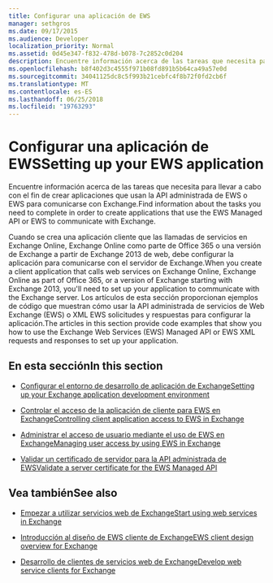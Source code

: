 ```yaml
---
title: Configurar una aplicación de EWS
manager: sethgros
ms.date: 09/17/2015
ms.audience: Developer
localization_priority: Normal
ms.assetid: 0d45e347-f832-478d-b078-7c2852c0d204
description: Encuentre información acerca de las tareas que necesita para llevar a cabo con el fin de crear aplicaciones que usan la API administrada de EWS o EWS para comunicarse con Exchange.
ms.openlocfilehash: b8f402d3c4555f971b08fd891b5b64ca49a57e0d
ms.sourcegitcommit: 34041125dc8c5f993b21cebfc4f8b72f0fd2cb6f
ms.translationtype: MT
ms.contentlocale: es-ES
ms.lasthandoff: 06/25/2018
ms.locfileid: "19763293"
---
```

# <a name="setting-up-your-ews-application"></a><span data-ttu-id="fbcc7-103">Configurar una aplicación de EWS</span><span class="sxs-lookup"><span data-stu-id="fbcc7-103">Setting up your EWS application</span></span>

<span data-ttu-id="fbcc7-104">Encuentre información acerca de las tareas que necesita para llevar a cabo con el fin de crear aplicaciones que usan la API administrada de EWS o EWS para comunicarse con Exchange.</span><span class="sxs-lookup"><span data-stu-id="fbcc7-104">Find information about the tasks you need to complete in order to create applications that use the EWS Managed API or EWS to communicate with Exchange.</span></span> 
  
<span data-ttu-id="fbcc7-105">Cuando se crea una aplicación cliente que las llamadas de servicios en Exchange Online, Exchange Online como parte de Office 365 o una versión de Exchange a partir de Exchange 2013 de web, debe configurar la aplicación para comunicarse con el servidor de Exchange.</span><span class="sxs-lookup"><span data-stu-id="fbcc7-105">When you create a client application that calls web services on Exchange Online, Exchange Online as part of Office 365, or a version of Exchange starting with Exchange 2013, you'll need to set up your application to communicate with the Exchange server.</span></span> <span data-ttu-id="fbcc7-106">Los artículos de esta sección proporcionan ejemplos de código que muestran cómo usar la API administrada de servicios de Web Exchange (EWS) o XML EWS solicitudes y respuestas para configurar la aplicación.</span><span class="sxs-lookup"><span data-stu-id="fbcc7-106">The articles in this section provide code examples that show you how to use the Exchange Web Services (EWS) Managed API or EWS XML requests and responses to set up your application.</span></span>
  
## <a name="in-this-section"></a><span data-ttu-id="fbcc7-107">En esta sección</span><span class="sxs-lookup"><span data-stu-id="fbcc7-107">In this section</span></span>

- [<span data-ttu-id="fbcc7-108">Configurar el entorno de desarrollo de aplicación de Exchange</span><span class="sxs-lookup"><span data-stu-id="fbcc7-108">Setting up your Exchange application development environment</span></span>](setting-up-your-exchange-application-development-environment.md)
    
- [<span data-ttu-id="fbcc7-109">Controlar el acceso de la aplicación de cliente para EWS en Exchange</span><span class="sxs-lookup"><span data-stu-id="fbcc7-109">Controlling client application access to EWS in Exchange</span></span>](controlling-client-application-access-to-ews-in-exchange.md)
    
- [<span data-ttu-id="fbcc7-110">Administrar el acceso de usuario mediante el uso de EWS en Exchange</span><span class="sxs-lookup"><span data-stu-id="fbcc7-110">Managing user access by using EWS in Exchange</span></span>](managing-user-access-by-using-ews-in-exchange.md)
    
- [<span data-ttu-id="fbcc7-111">Validar un certificado de servidor para la API administrada de EWS</span><span class="sxs-lookup"><span data-stu-id="fbcc7-111">Validate a server certificate for the EWS Managed API</span></span>](how-to-validate-a-server-certificate-for-the-ews-managed-api.md)
    
## <a name="see-also"></a><span data-ttu-id="fbcc7-112">Vea también</span><span class="sxs-lookup"><span data-stu-id="fbcc7-112">See also</span></span>


- [<span data-ttu-id="fbcc7-113">Empezar a utilizar servicios web de Exchange</span><span class="sxs-lookup"><span data-stu-id="fbcc7-113">Start using web services in Exchange</span></span>](start-using-web-services-in-exchange.md)
    
- [<span data-ttu-id="fbcc7-114">Introducción al diseño de EWS cliente de Exchange</span><span class="sxs-lookup"><span data-stu-id="fbcc7-114">EWS client design overview for Exchange</span></span>](ews-client-design-overview-for-exchange.md)
    
- [<span data-ttu-id="fbcc7-115">Desarrollo de clientes de servicios web de Exchange</span><span class="sxs-lookup"><span data-stu-id="fbcc7-115">Develop web service clients for Exchange</span></span>](develop-web-service-clients-for-exchange.md)
    

